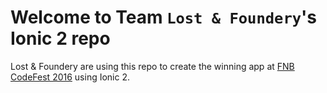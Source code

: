 # Welcome to Team `Lost & Foundery`'s Ionic 2 repo

Lost & Foundery are using this repo to create the winning app at [FNB CodeFest 2016](https://twitter.com/hashtag/codefest2016) using Ionic 2.
